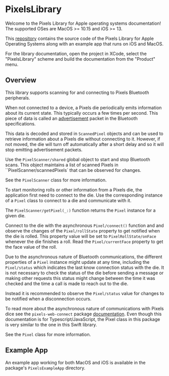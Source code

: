 # PixelsLibrary

Welcome to the Pixels Library for Apple operating systems documentation!
The supported OSes are MacOS >= 10.15 and iOS >= 13.

This [repository](https://github.com/GameWithPixels/PixelsAppleOS)
contains the source code of the Pixels Library for Apple Operating Systems
along with an example app that runs on iOS and MacOS.

For the library documentation, open the project in XCode, select the "PixelsLibrary" scheme
and build the documentation from the "Product" menu.

## Overview

This library supports scanning for and connecting to Pixels Bluetooth peripherals.

When not connected to a device, a Pixels die periodically emits information about
its current state. This typically occurs a few times per second.
This piece of data is called an [advertisement](
    https://www.bluetooth.com/bluetooth-resources/intro-to-bluetooth-advertisements/
) packet in the Bluetooth specifications.

This data is decoded and stored in ``ScannedPixel`` objects and can be used to retrieve
information about a Pixels die without connecting to it.
However, if not moved, the die will turn off automatically after a short delay and so
it will stop emitting advertisement packets.

Use the ``PixelScanner/shared`` global object to start and stop Bluetooth scans.
This object maintains a list of scanned Pixels in ``PixelScanner/scannedPixels`
that can be observed for changes.

See the ``PixelScanner`` class for more information.

To start monitoring rolls or other information from a Pixels die, the application first need
to connect to the die.
Use the corresponding instance of a ``Pixel`` class to connect to a die and communicate with it.

The ``PixelScanner/getPixel(_:)`` function returns the ``Pixel`` instance for a given die.

Connect to the die with the asynchronous ``Pixel/connect()`` function and and observe the changes
of the ``Pixel/rollState`` property to get notified when the die is rolled.
This property value will be set to `PixelRollState/onFace` whenever the die finishes a roll.
Read the ``Pixel/currentFace`` property to get the face value of the roll.

Due to the asynchronous nature of Bluetooth communications, the different properties
of a ``Pixel`` instance might update at any time, including the ``Pixel/status``
which indicates the last know connection status with the die.
It is not necessary to check the status of the die before sending a message or making other
requests this status might change between the time it was checked and the time a call is made
to reach out to the die.

Instead it is recommended to observe the ``Pixel/status`` value for changes to be notified
when a disconnection occurs.

To read more about the asynchronous nature of communications with Pixels dice see the
`pixels-web-connect` package [documentation](
    https://gamewithpixels.github.io/pixels-js/modules/_systemic_games_pixels_web_connect.html
).
Even though this documentation is for Typescript/JavaScript, the Pixel class in this package is
very similar to the one in this Swift library.

See the ``Pixel`` class for more information.

## Example App

An example app working for both MacOS and iOS is available in the package's `PixelsExampleApp`
directory.
